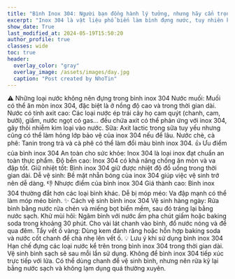 ```yaml
---
title: "Bình Inox 304: Người bạn đồng hành lý tưởng, nhưng hãy cẩn trọng!"
excerpt: "Inox 304 là vật liệu phổ biến làm bình đựng nước, tuy nhiên không phải loại nước nào cũng phù hợp. Bài viết này sẽ giúp bạn hiểu rõ hơn về ưu nhược điểm của bình inox 304, cách sử dụng và vệ sinh đúng cách để đảm bảo an toàn cho sức khỏe."
show_date: True
last_modified_at: 2024-05-19T15:50:20
author_profile: true
classes: wide
toc: true
header:
  overlay_color: "gray"
  overlay_image: /assets/images/day.jpg
  caption: "Post created by NhoTin"
---
```


⚠️ Những loại nước không nên đựng trong bình inox 304
Nước muối: Muối có thể ăn mòn inox 304, đặc biệt là ở nồng độ cao và trong thời gian dài.
Nước có tính axit cao: Các loại nước ép trái cây họ cam quýt (chanh, cam, bưởi), giấm, nước ngọt có gas... đều chứa axit có thể phản ứng với inox 304, gây thôi nhiễm kim loại vào nước.
Sữa: Axit lactic trong sữa tuy yếu nhưng cũng có thể làm hỏng lớp bảo vệ của inox 304 nếu để lâu.
Nước chè, cà phê: Tanin trong trà và cà phê có thể làm đổi màu bình inox 304.
👍 Ưu điểm của bình inox 304
An toàn cho sức khỏe: Inox 304 là loại inox đạt chuẩn an toàn thực phẩm.
Độ bền cao: Inox 304 có khả năng chống ăn mòn và va đập tốt.
Giữ nhiệt tốt: Bình inox 304 giữ được nhiệt độ đồ uống trong thời gian dài.
Dễ vệ sinh: Bề mặt nhẵn bóng của inox 304 giúp việc vệ sinh trở nên dễ dàng.
👎 Nhược điểm của bình inox 304
Giá thành cao: Bình inox 304 thường đắt hơn các loại bình khác.
Dễ bị móp méo: Va đập mạnh có thể làm móp méo bình.
✨ Cách vệ sinh bình inox 304
Vệ sinh hàng ngày: Rửa bình bằng nước rửa chén và miếng bọt biển mềm, sau đó tráng lại bằng nước sạch.
Khử mùi hôi:
Ngâm bình với nước ấm pha chút giấm hoặc baking soda trong khoảng 30 phút.
Cho vài lát chanh vào bình, đổ nước nóng và để qua đêm.
Tẩy vết ố vàng:
Dùng kem đánh răng hoặc hỗn hợp baking soda và nước cốt chanh để chà nhẹ lên vết ố.
💡 Lưu ý khi sử dụng bình inox 304
Hạn chế đựng các loại nước kể trên trong bình inox 304 trong thời gian dài.
Vệ sinh bình sạch sẽ sau mỗi lần sử dụng.
Không để bình inox 304 tiếp xúc trực tiếp với lửa.
Có thể dùng chanh để vệ sinh bình, nhưng nên rửa kỹ lại bằng nước sạch và không lạm dụng quá thường xuyên.
